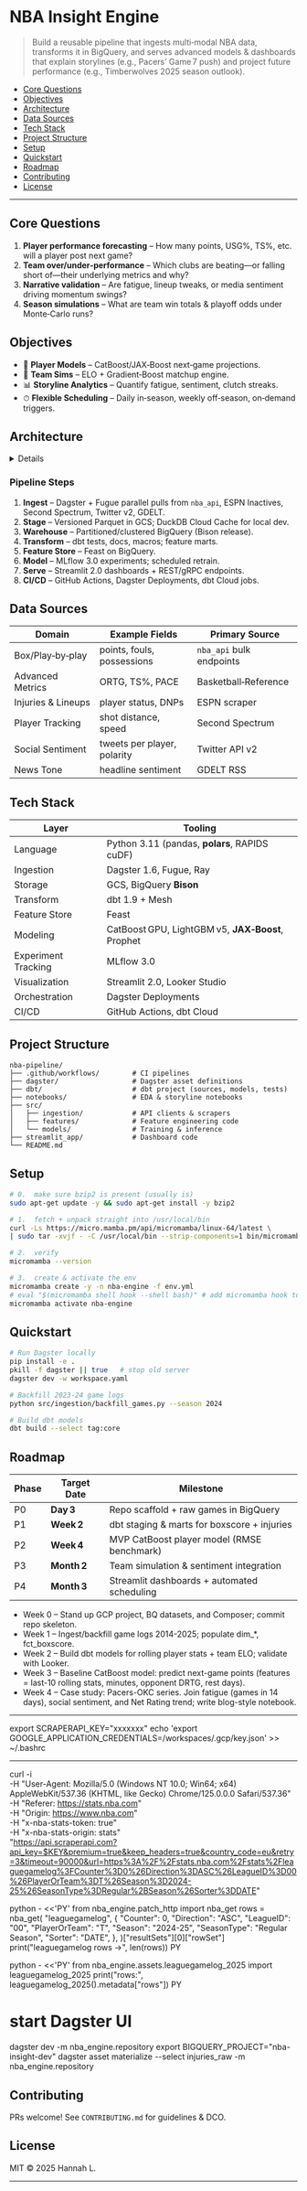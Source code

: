 # NBA Insight Engine

> Build a reusable pipeline that ingests multi‑modal NBA data, transforms it in BigQuery, and serves advanced models & dashboards that explain storylines (e.g., Pacers’ Game 7 push) and project future performance (e.g., Timberwolves 2025 season outlook).



- [Core Questions](#core-questions)
- [Objectives](#objectives)
- [Architecture](#architecture)
- [Data Sources](#data-sources)
- [Tech Stack](#tech-stack)
- [Project Structure](#project-structure)
- [Setup](#setup)
- [Quickstart](#quickstart)
- [Roadmap](#roadmap)
- [Contributing](#contributing)
- [License](#license)




---


## Core Questions

1. **Player performance forecasting** – How many points, USG%, TS%, etc. will a player post next game?
2. **Team over/under‑performance** – Which clubs are beating—or falling short of—their underlying metrics and why?
3. **Narrative validation** – Are fatigue, lineup tweaks, or media sentiment driving momentum swings?
4. **Season simulations** – What are team win totals & playoff odds under Monte‑Carlo runs?

## Objectives

- 🏀 **Player Models** – CatBoost/JAX‑Boost next‑game projections.
- 🔮 **Team Sims** – ELO + Gradient‑Boost matchup engine.
- 📊 **Storyline Analytics** – Quantify fatigue, sentiment, clutch streaks.
- ⏱ **Flexible Scheduling** – Daily in‑season, weekly off‑season, on‑demand triggers.

## Architecture

<details>

```mermaid
flowchart TD
  A[Dagster Assets] -->|APIs & Scrapers| B(GCS Raw)
  B --> C(BigQuery Bison: raw -> core -> marts)
  C --> D(dbt 1.9 + Mesh)
  D --> E(Feast Feature Store)
  E --> F[CatBoost GPU / JAX‑Boost]
  D --> G(Streamlit 2.0 Dashboards)
  C --> H(FastAPI + Arrow Flight SQL)
```

</details>




### Pipeline Steps

1. **Ingest** – Dagster + Fugue parallel pulls from `nba_api`, ESPN Inactives, Second Spectrum, Twitter v2, GDELT.
2. **Stage** – Versioned Parquet in GCS; DuckDB Cloud Cache for local dev.
3. **Warehouse** – Partitioned/clustered BigQuery (Bison release).
4. **Transform** – dbt tests, docs, macros; feature marts.
5. **Feature Store** – Feast on BigQuery.
6. **Model** – MLflow 3.0 experiments; scheduled retrain.
7. **Serve** – Streamlit 2.0 dashboards + REST/gRPC endpoints.
8. **CI/CD** – GitHub Actions, Dagster Deployments, dbt Cloud jobs.

## Data Sources

| Domain             | Example Fields              | Primary Source           |
| ------------------ | --------------------------- | ------------------------ |
| Box/Play‑by‑play   | points, fouls, possessions  | `nba_api` bulk endpoints |
| Advanced Metrics   | ORTG, TS%, PACE             | Basketball‑Reference     |
| Injuries & Lineups | player status, DNPs         | ESPN scraper             |
| Player Tracking    | shot distance, speed        | Second Spectrum          |
| Social Sentiment   | tweets per player, polarity | Twitter API v2           |
| News Tone          | headline sentiment          | GDELT RSS                |

## Tech Stack

| Layer               | Tooling                                           |
| ------------------- | ------------------------------------------------- |
| Language            | Python 3.11 (pandas, **polars**, RAPIDS cuDF)     |
| Ingestion           | Dagster 1.6, Fugue, Ray                           |
| Storage             | GCS, BigQuery **Bison**                           |
| Transform           | dbt 1.9 + Mesh                                    |
| Feature Store       | Feast                                             |
| Modeling            | CatBoost GPU, LightGBM v5, **JAX‑Boost**, Prophet |
| Experiment Tracking | MLflow 3.0                                        |
| Visualization       | Streamlit 2.0, Looker Studio                      |
| Orchestration       | Dagster Deployments                               |
| CI/CD               | GitHub Actions, dbt Cloud                         |

## Project Structure

```text
nba-pipeline/
├── .github/workflows/        # CI pipelines
├── dagster/                  # Dagster asset definitions
├── dbt/                      # dbt project (sources, models, tests)
├── notebooks/                # EDA & storyline notebooks
├── src/
│   ├── ingestion/            # API clients & scrapers
│   ├── features/             # Feature engineering code
│   └── models/               # Training & inference
├── streamlit_app/            # Dashboard code
└── README.md
```

## Setup

```bash
# 0.  make sure bzip2 is present (usually is)
sudo apt-get update -y && sudo apt-get install -y bzip2

# 1.  fetch + unpack straight into /usr/local/bin
curl -Ls https://micro.mamba.pm/api/micromamba/linux-64/latest \
| sudo tar -xvjf - -C /usr/local/bin --strip-components=1 bin/micromamba

# 2.  verify
micromamba --version

# 3.  create & activate the env
micromamba create -y -n nba-engine -f env.yml
# eval "$(micromamba shell hook --shell bash)" # add micromamba hook to this shell only
micromamba activate nba-engine
```

## Quickstart

```bash
# Run Dagster locally
pip install -e . 
pkill -f dagster || true   # stop old server
dagster dev -w workspace.yaml

# Backfill 2023‑24 game logs
python src/ingestion/backfill_games.py --season 2024

# Build dbt models
dbt build --select tag:core
```

## Roadmap

| Phase | Target Date | Milestone                                   |
| ----- | ----------- | ------------------------------------------- |
| P0    | **Day 3**   | Repo scaffold + raw games in BigQuery       |
| P1    | **Week 2**  | dbt staging & marts for boxscore + injuries |
| P2    | **Week 4**  | MVP CatBoost player model (RMSE benchmark)  |
| P3    | **Month 2** | Team simulation & sentiment integration     |
| P4    | **Month 3** | Streamlit dashboards + automated scheduling |



- Week 0 – Stand up GCP project, BQ datasets, and Composer; commit repo skeleton.
- Week 1 – Ingest/backfill game logs 2014-2025; populate dim_*, fct_boxscore.
- Week 2 – Build dbt models for rolling player stats + team ELO; validate with Looker.
- Week 3 – Baseline CatBoost model: predict next-game points (features = last-10 rolling stats, minutes, opponent DRTG, rest days).
- Week 4 – Case study: Pacers-OKC series. Join fatigue (games in 14 days), social sentiment, and Net Rating trend; write blog-style notebook.


--------------------------------------


export SCRAPERAPI_KEY="xxxxxxx"
echo 'export GOOGLE_APPLICATION_CREDENTIALS=/workspaces/.gcp/key.json' >> ~/.bashrc


--------------------------------------


curl -i \
  -H "User-Agent: Mozilla/5.0 (Windows NT 10.0; Win64; x64) AppleWebKit/537.36 (KHTML, like Gecko) Chrome/125.0.0.0 Safari/537.36" \
  -H "Referer: https://stats.nba.com" \
  -H "Origin: https://www.nba.com" \
  -H "x-nba-stats-token: true" \
  -H "x-nba-stats-origin: stats" \
  "https://api.scraperapi.com?api_key=$KEY&premium=true&keep_headers=true&country_code=eu&retry=3&timeout=90000&url=https%3A%2F%2Fstats.nba.com%2Fstats%2Fleaguegamelog%3FCounter%3D0%26Direction%3DASC%26LeagueID%3D00%26PlayerOrTeam%3DT%26Season%3D2024-25%26SeasonType%3DRegular%2BSeason%26Sorter%3DDATE"



python - <<'PY'
from nba_engine.patch_http import nba_get
rows = nba_get(
    "leaguegamelog",
    {
        "Counter": 0, "Direction": "ASC",
        "LeagueID": "00", "PlayerOrTeam": "T",
        "Season": "2024-25", "SeasonType": "Regular Season",
        "Sorter": "DATE",
    },
)["resultSets"][0]["rowSet"]
print("leaguegamelog rows →", len(rows))
PY


python - <<'PY'
from nba_engine.assets.leaguegamelog_2025 import leaguegamelog_2025
print("rows:", leaguegamelog_2025().metadata["rows"])
PY

# start Dagster UI
dagster dev -m nba_engine.repository
export BIGQUERY_PROJECT="nba-insight-dev"
dagster asset materialize --select injuries_raw -m nba_engine.repository


## Contributing

PRs welcome! See `CONTRIBUTING.md` for guidelines & DCO.

## License

MIT © 2025 Hannah L.

---


